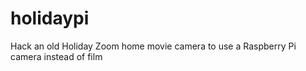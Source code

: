 # holidaypi
Hack an old Holiday Zoom home movie camera to use a Raspberry Pi camera instead of film
